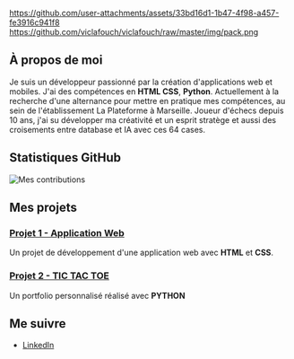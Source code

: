 https://github.com/user-attachments/assets/33bd16d1-1b47-4f98-a457-fe3916c941f8
https://github.com/viclafouch/viclafouch/raw/master/img/pack.png

## À propos de moi

Je suis un développeur passionné par la création d'applications web et mobiles. J'ai des compétences en **HTML CSS**, **Python**. Actuellement à la recherche d'une alternance pour mettre en pratique mes compétences, au sein de l'établissement La Plateforme à Marseille.
Joueur d'échecs depuis 10 ans, j'ai su développer ma créativité et un esprit stratège et aussi des croisements entre database et IA avec ces 64 cases.

## Statistiques GitHub

![Mes contributions](https://github-readme-stats.vercel.app/api?username=adam-bohli&show_icons=true&count_private=true)

## Mes projets

### [Projet 1 - Application Web](https://github.com/adam-bohli/SITE-WEBS)
Un projet de développement d'une application web avec **HTML** et **CSS**.

### [Projet 2 - TIC TAC TOE](https://github.com/adam-bohli/MORPION)
Un portfolio personnalisé réalisé avec **PYTHON**


## Me suivre

- [LinkedIn](https://www.linkedin.com/in/adambohli/)

